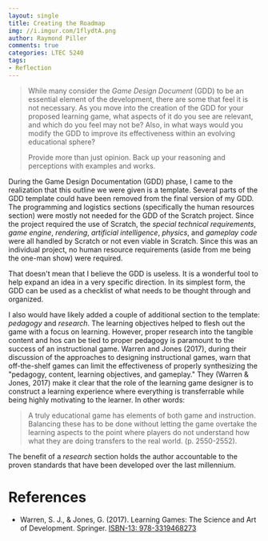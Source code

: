 ```yaml
---
layout: single
title: Creating the Roadmap
img: //i.imgur.com/1flydtA.png
author: Raymond Piller
comments: true
categories: LTEC 5240
tags:
- Reflection
---
```

> While many consider the *Game Design Document* (GDD) to be an essential element of the development, there are some that feel it is not necessary.
> As you move into the creation of the GDD for your proposed learning game, what aspects of it do you see are relevant, and which do you feel may not be?
> Also, in what ways would you modify the GDD to improve its effectiveness within an evolving educational sphere?
> 
> Provide more than just opinion.
> Back up your reasoning and perceptions with examples and works.

During the Game Design Documentation (GDD) phase, I came to the realization that this outline we were given is a template.
Several parts of the GDD template could have been removed from the final version of my GDD.
The programming and logistics sections (specifically the human resources section) were mostly not needed for the GDD of the Scratch project.
Since the project required the use of Scratch, the *special technical requirements*, *game engine*, *rendering*, *artificial intelligence*, *physics*, and *gameplay code* were all handled by Scratch or not even viable in Scratch.
Since this was an individual project, no human resource requirements (aside from me being the one-man show) were required.

That doesn't mean that I believe the GDD is useless.
It is a wonderful tool to help expand an idea in a very specific direction.
In its simplest form, the GDD can be used as a checklist of what needs to be thought through and organized.

I also would have likely added a couple of additional section to the template: *pedagogy* and *research*.
The learning objectives helped to flesh out the game with a focus on learning.
However, proper research into the tangible content and hos can be tied to proper pedagogy is paramount to the success of an instructional game.
Warren and Jones (2017), during their discussion of the approaches to designing instructional games, warn that off-the-shelf games can limit the effectiveness of properly synthesizing the "pedagogy, content, learning objectives, and gameplay."
They (Warren & Jones, 2017) make it clear that the role of the learning game designer is to construct a learning experience where everything is transferrable while being highly motivating to the learner.
In other words:

> A truly educational game has elements of both game and instruction.
> Balancing these has to be done without letting the game overtake the learning aspects to the point where players do not understand how what they are doing transfers to the real world.
> (p. 2550-2552).
 
The benefit of a *research* section holds the author accountable to the proven standards that have been developed over the last millennium.

# References

- Warren, S. J., & Jones, G. (2017). Learning Games: The Science and Art of Development. Springer. [ISBN-13: 978-3319468273](https://www.amazon.com/Learning-Games-Development-Advances-Game-Based/dp/3319468278)